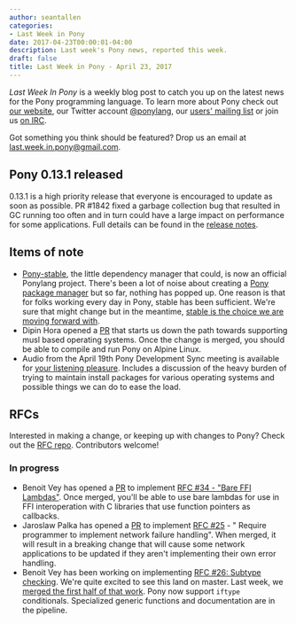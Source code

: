 ```yaml
---
author: seantallen
categories:
- Last Week in Pony
date: 2017-04-23T00:00:01-04:00
description: Last week's Pony news, reported this week.
draft: false
title: Last Week in Pony - April 23, 2017
---
```


_Last Week In Pony_ is a weekly blog post to catch you up on the latest news for the Pony programming language. To learn more about Pony check out [our website](ponylang.org), our Twitter account [@ponylang](https://twitter.com/ponylang), our [users' mailing list](https://pony.groups.io/g/user) or join us [on IRC](https://webchat.freenode.net/?channels=%23ponylang). 

Got something you think should be featured? Drop us an email at [last.week.in.pony@gmail.com](mailto:last.week.in.pony@gmail.com).
<!--more-->

## Pony 0.13.1 released

0.13.1 is a high priority release that everyone is encouraged to update as soon as possible. PR #1842 fixed a garbage collection bug that resulted in GC running too often and in turn could have a large impact on performance for some applications. Full details can be found in the [release notes](https://www.ponylang.org/blog/2017/04/0.13.1-released/).

## Items of note

- [Pony-stable](https://github.com/ponylang/pony-stable), the little dependency manager that could, is now an official Ponylang project. There's been a lot of noise about creating a [Pony package manager](https://github.com/ponylang/ponyc/issues/247) but so far, nothing has popped up. One reason is that for folks working every day in Pony, stable has been sufficient. We're sure that might change but in the meantime, [stable is the choice we are moving forward with](https://pony.groups.io/g/dev/topic/package_manager/4654150?p=,,,20,0,0,0::recentpostdate%2Fsticky,,,20,2,0,4654150).
- Dipin Hora opened a [PR](https://github.com/ponylang/ponyc/pull/1844) that starts us down the path towards supporting musl based operating systems. Once the change is merged, you should be able to compile and run Pony on Alpine Linux.
- Audio from the April 19th Pony Development Sync meeting is available for [your listening pleasure](https://pony.groups.io/g/dev/files/Pony%20Sync/April%2019,%202017). Includes a discussion of the heavy burden of trying to maintain install packages for various operating systems and possible things we can do to ease the load.

## RFCs

Interested in making a change, or keeping up with changes to Pony? Check out the [RFC repo](https://github.com/ponylang/rfcs). Contributors welcome!

### In progress

- Benoit Vey has opened a [PR](https://github.com/ponylang/ponyc/pull/1858) to implement [RFC #34 - "Bare FFI Lambdas"](https://github.com/ponylang/rfcs/blob/master/text/0034-bare-ffi-lambdas.md). Once merged, you'll be able to use bare lambdas for use in FFI interoperation with C libraries that use function pointers as callbacks.
- Jaroslaw Palka has opened a [PR](https://github.com/ponylang/ponyc/pull/1853) to implement [RFC #25](https://github.com/ponylang/rfcs/blob/master/text/0023-network-dont-provide-default-implementation-for-failures.md) - " Require programmer to implement network failure handling". When merged, it will result in a breaking change that will cause some network applications to be updated if they aren't implementing their own error handling.
- Benoit Vey has been working on implementing [RFC #26: Subtype checking](https://github.com/ponylang/rfcs/blob/master/text/0026-subtype-checking.md). We're quite excited to see this land on master. Last week, we [merged the first half of that work](https://github.com/ponylang/ponyc/pull/1855).  Pony now support `iftype` conditionals. Specialized generic functions and documentation are in the pipeline.
